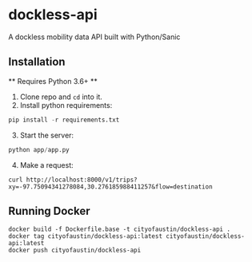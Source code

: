 # dockless-api
A dockless mobility data API built with Python/Sanic

## Installation
** Requires Python 3.6+ **

1. Clone repo and `cd` into it.
2. Install python requirements:
```python
pip install -r requirements.txt
```
3. Start the server:
```python
python app/app.py
```

4. Make a request:
```shell
curl http://localhost:8000/v1/trips?xy=-97.75094341278084,30.276185988411257&flow=destination
```


## Running Docker

```
docker build -f Dockerfile.base -t cityofaustin/dockless-api .
docker tag cityofaustin/dockless-api:latest cityofaustin/dockless-api:latest
docker push cityofaustin/dockless-api
```
